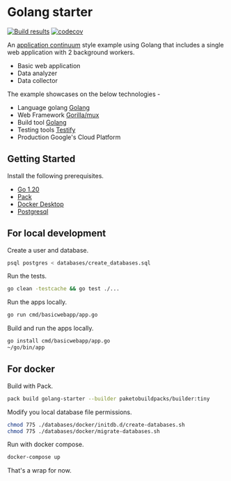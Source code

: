 # Golang starter

[![Build results](https://github.com/initialcapacity/golang-starter/workflows/test/badge.svg)](https://github.com/initialcapacity/golang-starter/actions)
[![codecov](https://codecov.io/gh/initialcapacity/golang-starter/branch/main/graph/badge.svg)](https://codecov.io/gh/initialcapacity/golang-starter)

An [application continuum](https://www.appcontinuum.io/) style example using Golang
that includes a single web application with 2 background workers.

* Basic web application
* Data analyzer
* Data collector

The example showcases on the below technologies -

* Language golang [Golang](https://go.dev/)
* Web Framework [Gorilla/mux](https://github.com/gorilla/mux)
* Build tool [Golang](https://go.dev/)
* Testing tools [Testify](https://github.com/stretchr/testify)
* Production Google's Cloud Platform

## Getting Started

Install the following prerequisites.

* [Go 1.20](https://go.dev)
* [Pack](https://buildpacks.io)
* [Docker Desktop](https://www.docker.com/products/docker-desktop)
* [Postgresql](https://www.postgresql.org/)

## For local development

Create a user and database.

```bash
psql postgres < databases/create_databases.sql
```

Run the tests.

```bash
go clean -testcache && go test ./...
```

Run the apps locally.

```bash
go run cmd/basicwebapp/app.go
```

Build and run the apps locally.

```bash
go install cmd/basicwebapp/app.go
~/go/bin/app
```

## For docker

Build with Pack.

```bash
pack build golang-starter --builder paketobuildpacks/builder:tiny
```

Modify you local database file permissions.

```bash
chmod 775 ./databases/docker/initdb.d/create-databases.sh
chmod 775 ./databases/docker/migrate-databases.sh
```

Run with docker compose.

```bash
docker-compose up
````

That's a wrap for now.
